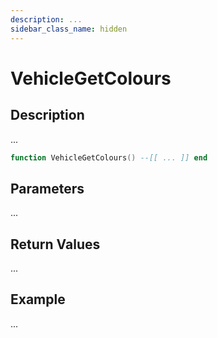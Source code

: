 ```yaml
---
description: ...
sidebar_class_name: hidden
---
```


# VehicleGetColours

## Description

...

```lua
function VehicleGetColours() --[[ ... ]] end
```

## Parameters

...

## Return Values

...

## Example

...


